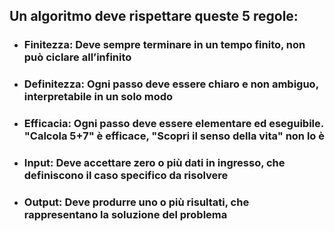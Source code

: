 ## Un algoritmo deve rispettare queste 5 regole:

<VSpace space="4"/>

- ### <Alert strong>Finitezza</Alert>: Deve sempre terminare in un tempo finito, non può ciclare all’infinito

<VSpace space="4"/>

<v-click>

- ### <Alert strong>Definitezza</Alert>: Ogni passo deve essere chiaro e non ambiguo, interpretabile in un solo modo

</v-click>

<VSpace space="4"/>

<v-click>

- ### <Alert strong>Efficacia</Alert>: Ogni passo deve essere elementare ed eseguibile. "Calcola 5+7" è efficace, "Scopri il senso della vita" non lo è

</v-click>

<VSpace space="4"/>

<v-click>

- ### <Alert strong>Input</Alert>: Deve accettare zero o più dati in ingresso, che definiscono il caso specifico da risolvere

</v-click>

<VSpace space="4"/>

<v-click>

- ### <Alert strong>Output</Alert>: Deve produrre uno o più risultati, che rappresentano la soluzione del problema

</v-click>
